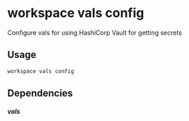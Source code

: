 # workspace vals config

Configure vals for using HashiCorp Vault for getting secrets

## Usage

```bash
workspace vals config
```

## Dependencies

#### *vals*




